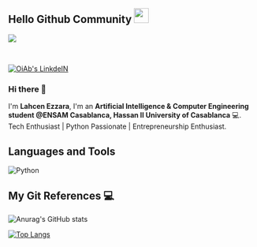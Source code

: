 ## Hello Github Community <img src="https://raw.githubusercontent.com/MartinHeinz/MartinHeinz/master/wave.gif" width="30px">
![](https://visitor-badge.laobi.icu/badge?page_id=LahcenEzzara)

<br>



<p>
  <a href="https://www.linkedin.com/in/lahcen-ezzara" target="_blank"><img alt="OiAb's LinkdeIN" src="https://img.shields.io/badge/linkedin-%230077B5.svg?&style=for-the-badge&logo=linkedin&logoColor=white" /></a>
</p>

### Hi there 👋

I'm **Lahcen Ezzara**, I'm an **Artificial Intelligence & Computer Engineering student @ENSAM Casablanca, Hassan II University of Casablanca** 💻. Tech Enthusiast | Python Passionate | Entrepreneurship Enthusiast.


## Languages and Tools 

![Python](https://img.shields.io/badge/-Python-black?style=flat-square&logo=Python) 



## My Git References 💻

![Anurag's GitHub stats](https://github-readme-stats.vercel.app/api?username=LahcenEzzara&show_icons=true&theme=algolia&count_private=true&include_all_commits=true)

[![Top Langs](https://github-readme-stats.vercel.app/api/top-langs/?username=LahcenEzzara&langs_count=8&layout=compact&theme=algolia)](https://github.com/LahcenEzzara/github-readme-stats)
